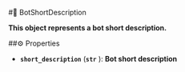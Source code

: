 #🔮 BotShortDescription

**This object represents a bot short description.**

##⚙️ Properties

- **`short_description`** (**`str`** ): **Bot short description**
